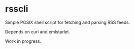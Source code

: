 # rsscli

Simple POSIX shell script for fetching and parsing RSS feeds.

Depends on curl and xmlstarlet.

Work in progress.
